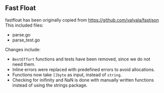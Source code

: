 ## Fast Float

fastfloat has been originally copied from https://github.com/valyala/fastjson
This included files:
* parse.go
* parse_test.go

Changes include:
* `BestEffort` functions and tests have been removed, since we do not need them.
* Inline errors were replaced with predefined errors to avoid allocations.
* Functions now take `[]byte` as input, instead of `string`.
* Checking for inifinity and NaN is done with manually written functions instead of using the strings package.
